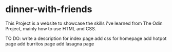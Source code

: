 # dinner-with-friends

This Project is a website to showcase the skills i've learned from The Odin Project,
mainly how to use HTML and CSS. 

TO DO: write a description for index page
        add css for homepage
         add hotpot page
        add burritos page
        add lasagna page
       